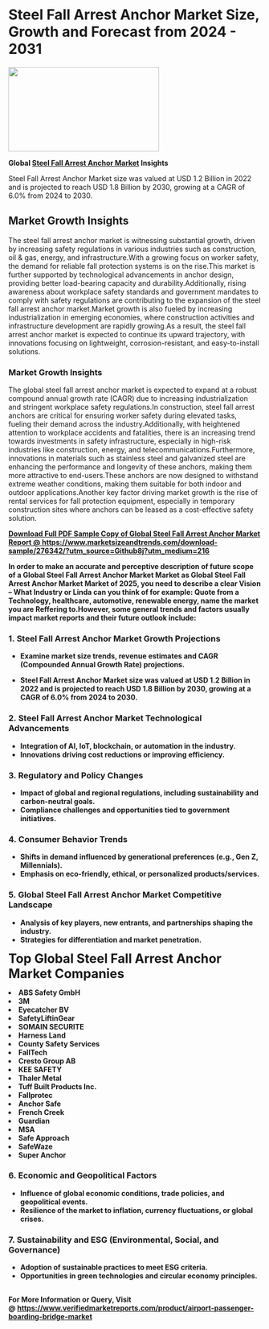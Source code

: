 <H1>Steel Fall Arrest Anchor Market Size, Growth and Forecast from 2024 - 2031</H1><img class="aligncenter size-medium wp-image-584254" src="https://thirdeyenews.in/wp-content/uploads/2024/09/Global-Market-Research-300x168.jpeg" alt="" width="300" height="168" /><p><strong>Global&nbsp;<a href="https://www.marketsizeandtrends.com/download-sample/276342/?utm_source=Github8j?utm_medium=216">Steel Fall Arrest Anchor Market</a> Insights</strong></p><p>Steel Fall Arrest Anchor Market size was valued at USD 1.2 Billion in 2022 and is projected to reach USD 1.8 Billion by 2030, growing at a CAGR of 6.0% from 2024 to 2030.</p><p><h2>Market Growth Insights</h2> <p>The steel fall arrest anchor market is witnessing substantial growth, driven by increasing safety regulations in various industries such as construction, oil & gas, energy, and infrastructure.With a growing focus on worker safety, the demand for reliable fall protection systems is on the rise.This market is further supported by technological advancements in anchor design, providing better load-bearing capacity and durability.Additionally, rising awareness about workplace safety standards and government mandates to comply with safety regulations are contributing to the expansion of the steel fall arrest anchor market.Market growth is also fueled by increasing industrialization in emerging economies, where construction activities and infrastructure development are rapidly growing.As a result, the steel fall arrest anchor market is expected to continue its upward trajectory, with innovations focusing on lightweight, corrosion-resistant, and easy-to-install solutions.</p> <p><strong><a href="download_sample_link"></a></strong></p> <h3>Market Growth Insights</h3> <p>The global steel fall arrest anchor market is expected to expand at a robust compound annual growth rate (CAGR) due to increasing industrialization and stringent workplace safety regulations.In construction, steel fall arrest anchors are critical for ensuring worker safety during elevated tasks, fueling their demand across the industry.Additionally, with heightened attention to workplace accidents and fatalities, there is an increasing trend towards investments in safety infrastructure, especially in high-risk industries like construction, energy, and telecommunications.Furthermore, innovations in materials such as stainless steel and galvanized steel are enhancing the performance and longevity of these anchors, making them more attractive to end-users.These anchors are now designed to withstand extreme weather conditions, making them suitable for both indoor and outdoor applications.Another key factor driving market growth is the rise of rental services for fall protection equipment, especially in temporary construction sites where anchors can be leased as a cost-effective safety solution.</p> <p><strong><a href="get_more_link"></p><p><span class=""><strong>Download Full PDF Sample Copy of Global Steel Fall Arrest Anchor Market Report</strong> @ <a href="https://www.marketsizeandtrends.com/download-sample/276342/?utm_source=Github8j?utm_medium=216" target="_blank">https://www.marketsizeandtrends.com/download-sample/276342/?utm_source=Github8j?utm_medium=216</a></span></p><p>In order to make an accurate and perceptive description of future scope of a Global&nbsp;Steel Fall Arrest Anchor Market Market as Global&nbsp;Steel Fall Arrest Anchor Market Market of 2025, you need to describe a clear Vision &ndash; What Industry or Linda can you think of for example: Quote from a Technology, healthcare, automotive, renewable energy, name the market you are Reffering to.However, some general trends and factors usually impact market reports and their future outlook include:</p><h3>1.&nbsp;<strong>Steel Fall Arrest Anchor Market Growth Projections</strong></h3><ul><li>Examine market size trends, revenue estimates and CAGR (Compounded Annual Growth Rate) projections.</li><li><p>Steel Fall Arrest Anchor Market size was valued at USD 1.2 Billion in 2022 and is projected to reach USD 1.8 Billion by 2030, growing at a CAGR of 6.0% from 2024 to 2030.</p></li></ul><h3>2.&nbsp;<strong>Steel Fall Arrest Anchor Market Technological Advancements</strong></h3><ul><li>Integration of AI, IoT, blockchain, or automation in the industry.</li><li>Innovations driving cost reductions or improving efficiency.</li></ul><h3>3.&nbsp;<strong>Regulatory and Policy Changes</strong></h3><ul><li>Impact of global and regional regulations, including sustainability and carbon-neutral goals.</li><li>Compliance challenges and opportunities tied to government initiatives.</li></ul><h3>4.&nbsp;<strong>Consumer Behavior Trends</strong></h3><ul><li>Shifts in demand influenced by generational preferences (e.g., Gen Z, Millennials).</li><li>Emphasis on eco-friendly, ethical, or personalized products/services.</li></ul><h3>5.&nbsp;<strong>Global Steel Fall Arrest Anchor Market Competitive Landscape</strong></h3><ul><li>Analysis of key players, new entrants, and partnerships shaping the industry.</li><li>Strategies for differentiation and market penetration.</li></ul><p data-pm-slice="1 1 []"><span style="color: inherit; font-family: inherit; font-size: 25px;">Top Global Steel Fall Arrest Anchor Market Companies</span></p><div class="" data-test-id=""><p><li>ABS Safety GmbH</li><li> 3M</li><li> Eyecatcher BV</li><li> SafetyLiftinGear</li><li> SOMAIN SECURITE</li><li> Harness Land</li><li> County Safety Services</li><li> FallTech</li><li> Cresto Group AB</li><li> KEE SAFETY</li><li> Thaler Metal</li><li> Tuff Built Products Inc.</li><li> Fallprotec</li><li> Anchor Safe</li><li> French Creek</li><li> Guardian</li><li> MSA</li><li> Safe Approach</li><li> SafeWaze</li><li> Super Anchor</li></p></div><h3>6.&nbsp;<strong>Economic and Geopolitical Factors</strong></h3><ul><li>Influence of global economic conditions, trade policies, and geopolitical events.</li><li>Resilience of the market to inflation, currency fluctuations, or global crises.</li></ul><h3>7.&nbsp;<strong>Sustainability and ESG (Environmental, Social, and Governance)</strong></h3><ul><li>Adoption of sustainable practices to meet ESG criteria.</li><li>Opportunities in green technologies and circular economy principles.</li></ul><h2><strong style="font-size: 14px;">For More Information or Query, Visit @&nbsp;</strong><a style="background-color: #ffffff; font-size: 14px;" href="https://www.marketsizeandtrends.com/report/steel-fall-arrest-anchor-market/" target="_blank">https://www.verifiedmarketreports.com/product/airport-passenger-boarding-bridge-market</a></h2>
